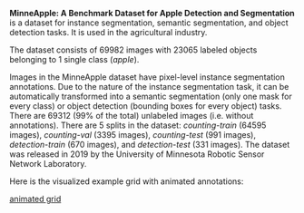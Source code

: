 **MinneApple: A Benchmark Dataset for Apple Detection and Segmentation** is a dataset for instance segmentation, semantic segmentation, and object detection tasks. It is used in the agricultural industry. 

The dataset consists of 69982 images with 23065 labeled objects belonging to 1 single class (*apple*).

Images in the MinneApple dataset have pixel-level instance segmentation annotations. Due to the nature of the instance segmentation task, it can be automatically transformed into a semantic segmentation (only one mask for every class) or object detection (bounding boxes for every object) tasks. There are 69312 (99% of the total) unlabeled images (i.e. without annotations). There are 5 splits in the dataset: *counting-train* (64595 images), *counting-val* (3395 images), *counting-test* (991 images), *detection-train* (670 images), and *detection-test* (331 images). The dataset was released in 2019 by the University of Minnesota Robotic Sensor Network Laboratory.

Here is the visualized example grid with animated annotations:

[animated grid](https://github.com/dataset-ninja/minne-apple/raw/main/visualizations/horizontal_grid.webm)
